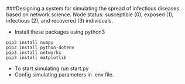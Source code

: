 ###Designing a system for simulating the spread of infectious diseases based on network science.
 Node status: susceptible (0), exposed (1), infectious (2), and recovered (3) individuals.
* Install these packages using python3 
```
pip3 install numpy
pip3 install python-dotenv
pip3 install networkx
pip3 install matplotlib

``` 
* To start simulating run start.py
* Config simulating parameters in .env file.